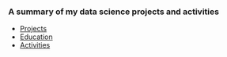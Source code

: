 ### A summary of my data science projects and activities
- [Projects](https://github.com/tkannab/Data-Science-Summary/blob/master/projects.md)
- [Education](https://github.com/tkannab/Data-Science-Summary/blob/master/Education.md)
- [Activities](https://github.com/tkannab/Data-Science-Summary/blob/master/Activities.md)
